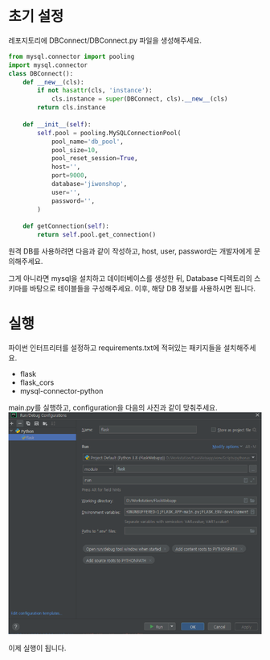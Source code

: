 # 초기 설정
레포지토리에 DBConnect/DBConnect.py 파일을 생성해주세요.
```python
from mysql.connector import pooling
import mysql.connector
class DBConnect():
    def __new__(cls):
        if not hasattr(cls, 'instance'):
            cls.instance = super(DBConnect, cls).__new__(cls)
        return cls.instance

    def __init__(self):
        self.pool = pooling.MySQLConnectionPool(
            pool_name='db_pool',
            pool_size=10,
            pool_reset_session=True,
            host='',
            port=9000,
            database='jiwonshop',
            user='',
            password='',
        )

    def getConnection(self):
        return self.pool.get_connection()
```
원격 DB를 사용하려면 다음과 같이 작성하고, host, user, password는 개발자에게 문의해주세요.

그게 아니라면 mysql을 설치하고 데이터베이스를 생성한 뒤, Database 디렉토리의 스키마를 바탕으로 테이블들을 구성해주세요. 이후, 해당 DB 정보를 사용하시면 됩니다.

# 실행
파이썬 인터프리터를 설정하고 requirements.txt에 적혀있는 패키지들을 설치해주세요.
+ flask
+ flask_cors
+ mysql-connector-python

main.py를 실행하고, configuration을 다음의 사진과 같이 맞춰주세요.
![img.png](img.png)

이제 실행이 됩니다.